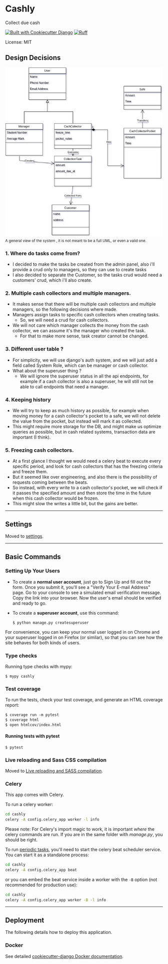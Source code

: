 # Cashly

Collect due cash

[![Built with Cookiecutter Django](https://img.shields.io/badge/built%20with-Cookiecutter%20Django-ff69b4.svg?logo=cookiecutter)](https://github.com/cookiecutter/cookiecutter-django/)
[![Ruff](https://img.shields.io/endpoint?url=https://raw.githubusercontent.com/astral-sh/ruff/main/assets/badge/v2.json)](https://github.com/astral-sh/ruff)

License: MIT

## Design Decisions
![cashly.jpg](docs%2Fcashly.jpg)  
<small>A general view of the system , it is not meant to be a full UML, or even a valid one.</small>

### 1. Where do tasks come from?
- I decided to make the tasks be created from the admin panel, also i'll provide a crud only to managers, so they can use to create tasks
- I also decided to separate the Customer, so the tasks crud would need a customers' crud, which i'll also create.

### 2. Multiple cash collectors and multiple managers. 
- It makes sense that there will be multiple cash collectors and multiple managers, so the following decisions where made.
- Managers assign tasks to specific cash collectors when creating tasks.
  - So, we will need a crud for cash collectors.
- We will not care which manager collects the money from the cash collector, we can assume it's the manager who created the task.
  - For that to make more sense, task creator cannot be changed.

### 3. Different user table ?
- For simplicity, we will use django's auth system, and we will just add a field called System Role, which can be manager or cash collector.
- What about the superuser thing ? 
  - We will ignore the superuser status in all the api endpoints, for example if a cash collector is also a superuser, he will still not be able to call endpoints that need a manager.

### 4. Keeping history
- We will try to keep as much history as possible, for example when moving money for a cash collector's pocket to a safe, we will not delete the value from the pocket, but instead will mark it as collected.
- This might require more storage for the DB, and might make us optimize queries as possible, but in cash related systems, transaction data are important (I think).

### 5. Freezing cash collectors.
- At a first glance I thought we would need a celery beat to execute every specific period, and look for cash collectors that has the freezing criteria and freeze them.
- But it seemed like over engineering, and also there is the possibility of requests coming between the beats.
- So instead, with every write to a cash collector's pocket, we will check if it passes the specified amount and then store the time in the future when this cash collector would be frozen.
- This might slow the writes a little bit, but the gains are better.

---
## Settings

Moved to [settings](http://cookiecutter-django.readthedocs.io/en/latest/settings.html).

---
## Basic Commands

### Setting Up Your Users

- To create a **normal user account**, just go to Sign Up and fill out the form. Once you submit it, you'll see a "Verify Your E-mail Address" page. Go to your console to see a simulated email verification message. Copy the link into your browser. Now the user's email should be verified and ready to go.

- To create a **superuser account**, use this command:

      $ python manage.py createsuperuser

For convenience, you can keep your normal user logged in on Chrome and your superuser logged in on Firefox (or similar), so that you can see how the site behaves for both kinds of users.

### Type checks

Running type checks with mypy:

    $ mypy cashly

### Test coverage

To run the tests, check your test coverage, and generate an HTML coverage report:

    $ coverage run -m pytest
    $ coverage html
    $ open htmlcov/index.html

#### Running tests with pytest

    $ pytest

### Live reloading and Sass CSS compilation

Moved to [Live reloading and SASS compilation](https://cookiecutter-django.readthedocs.io/en/latest/developing-locally.html#sass-compilation-live-reloading).

### Celery

This app comes with Celery.

To run a celery worker:

```bash
cd cashly
celery -A config.celery_app worker -l info
```

Please note: For Celery's import magic to work, it is important _where_ the celery commands are run. If you are in the same folder with _manage.py_, you should be right.

To run [periodic tasks](https://docs.celeryq.dev/en/stable/userguide/periodic-tasks.html), you'll need to start the celery beat scheduler service. You can start it as a standalone process:

```bash
cd cashly
celery -A config.celery_app beat
```

or you can embed the beat service inside a worker with the `-B` option (not recommended for production use):

```bash
cd cashly
celery -A config.celery_app worker -B -l info
```

---
## Deployment

The following details how to deploy this application.

### Docker

See detailed [cookiecutter-django Docker documentation](http://cookiecutter-django.readthedocs.io/en/latest/deployment-with-docker.html).
